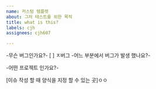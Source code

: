 ```yaml
---
name: 커스텀 템플렛
about: 그저 테스트를 위한 목적
title: what is this?
labels: cjh
assignees: cjh607

---
```


-무슨 버그인가요?-
[ ] ㅈ버그
-어느 부분에서 버그가 발생 했나요?-

-어떤 프로젝트 인가요?-

[이슈 작성 할 때 양식을 지정 할 수 있는 곳]ㅇㅇ
